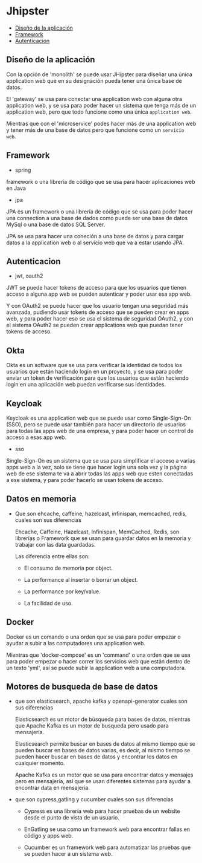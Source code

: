 # Jhipster

- [Diseño de la aplicación](#diseño-de-la-aplicación)
- [Framework](#framework)
- [Autenticacion](#autenticacion)

## Diseño de la aplicación

Con la opción de 'monolith' se puede usar JHipster para diseñar una única
application web que en su designación pueda tener una única base de datos.

El 'gateway' se usa para conectar una application web con alguna otra
application web, y se usa para poder hacer un sistema que tenga más de un
application web, pero que todo funcione como una única `application web`.

Mientras que con el 'microservice' podes hacer más de una application web y
tener más de una base de datos pero que funcione como un `servicio web`.


## Framework

- spring

framework o una librería de código que se usa para hacer aplicaciones web en
Java

- jpa 

JPA es un framework o una librería de código que se usa para poder hacer una
connection a una base de dados como puede ser una base de datos MySql o una base
de datos SQL Server.

JPA se usa para hacer una coneción a una base de datos y para cargar datos a
la application web o al servicio web que va a estar usando JPA.

## Autenticacion

- jwt, oauth2

JWT se puede hacer tokens de acceso para que los usuarios que tienen acceso a
alguna app web se pueden autenticar y poder usar esa app web.

Y con OAuth2 se puede hacer que los usuario tengan una seguridad más avanzada,
pudiendo usar tokens de acceso que se pueden crear en apps web, y para poder
hacer eso se usa el sistema de seguridad OAuth2, y con el sistema OAuth2 se
pueden crear applications web que puedan tener tokens de acceso.


## Okta

Okta es un software que se usa para verificar la identidad de todos los usuarios
que están haciendo login en un proyecto, y se usa para poder enviar un token de
verificación para que los usuarios que están haciendo login en una aplicación
web puedan verificarse sus identidades.

## Keycloak

Keycloak es una application web que se puede usar como Single-Sign-On (SSO),
pero se puede usar también para hacer un directorio de usuarios para todas las
apps web de una empresa, y para poder hacer un control de acceso a esas app web.

- sso

Single-Sign-On es un sistema que se usa para simplificar el acceso a varias apps
web a la vez, solo se tiene que hacer login una sola vez y la página web de ese
sistema te va a abrir todas las apps web que esten conectadas a ese sistema, y
para poder hacerlo se usan tokens de acceso.


## Datos en memoria

- Que son ehcache, caffeine, hazelcast, infinispan, memcached, redis, 
cuales son sus diferencias

    Ehcache, Caffeine, Hazelcast, Infinispan, MemCached, Redis, son librerías o Framework que se usan para guardar datos en la memoria y trabajar con las data guardadas.

    Las diferencia entre ellas son:

    - El consumo de memoria por object.

    - La performance al insertar o borrar un object.

    - La performance por key/value.

    - La facilidad de uso.

## Docker
Docker es un comando o una orden que se usa para poder empezar o ayudar a subir a las computadores una application web.

Mientras que 'docker-compose' es un 'command' o una orden que se usa para poder empezar o hacer correr los servicios web que están dentro de un texto 'yml', así se puede subir la application web a una computadora.

## Motores de busqueda de base de datos    

- que son elasticsearch, apache kafka y openapi-generator cuales son sus diferencias

    Elasticsearch es un motor de búsqueda para bases de datos, mientras que
    Apache Kafka es un motor de busqueda pero usado para mensajeria.

    Elasticsearch permite buscar en bases de datos al mismo tiempo que se pueden
    buscar en bases de datos varias, es decir, al mismo tiempo se pueden hacer
    buscar en bases de datos y encontrar los datos en cualquier momento.

    Apache Kafka es un motor que se usa para encontrar datos y mensajes pero en
    mensajeria, así que se usan diferentes sistemas para ayudar a encontrar data
    en mensajeria.

- que son cypress,gatling y cucumber cuales son sus diferencias

    - Cypress es una librería web para hacer pruebas de un website desde el punto de vista de un usuario.

    - EnGatling se usa como un framework web para encontrar fallas en código y apps web.

    - Cucumber es un framework web para automatizar las pruebas que se pueden hacer a un sistema web.